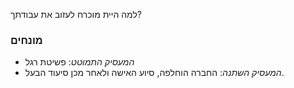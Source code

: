 למה היית מוכרח לעזוב את עבודתך?

### מונחים
* *המעסיק התמוטט*: פשיטת רגל
* *המעסיק השתנה*: החברה הוחלפה, סיוע האישה ולאחר מכן סיעוד הבעל.
